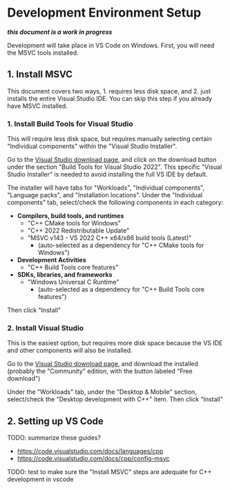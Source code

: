 Development Environment Setup
=============================

_**this document is a work in progress**_

Development will take place in VS Code on Windows. First, you will need the MSVC tools installed.

## 1. Install MSVC

This document covers two ways, 1. requires less disk space, and 2. just installs the entire Visual Studio IDE. You can skip this step if you already have MSVC installed.

### 1. Install Build Tools for Visual Studio
This will require less disk space, but requires manually selecting certain "Individual components" within the "Visual Studio Installer". 

Go to the [Visual Studio download page](https://visualstudio.microsoft.com/downloads/#build-tools-for-visual-studio-2022), and click on the download button under the section "Build Tools for Visual Studio 2022".
This specific "Visual Studio Installer" is needed to avoid installing the full VS IDE by default.

The installer will have tabs for "Workloads", "Individual components", "Language packs", and "Installation locations". Under the "Individual components" tab, select/check the following components in each category:

- **Compilers, build tools, and runtimes**
  - "C++ CMake tools for Windows"
  - "C++ 2022 Redistributable Update"
  - "MSVC v143 - VS 2022 C++ x64/x86 build tools (Latest)"
    - (auto-selected as a dependency for "C++ CMake tools for Windows")
- **Development Activities**
  - "C++ Build Tools core features"
- **SDKs, libraries, and frameworks**
  - "Windows Universal C Runtime"
    - (auto-selected as a dependency for "C++ Build Tools core features")

Then click "Install"

### 2. Install Visual Studio
This is the easiest option, but requires more disk space because the VS IDE and other components will also be installed.

Go to the [Visual Studio download page](https://visualstudio.microsoft.com/downloads/), and download the installed (probably the "Community" edition, with the button labeled "Free download")

Under the "Workloads" tab, under the "Desktop & Mobile" section, select/check the "Desktop development with C++" item. Then click "Install"

## 2. Setting up VS Code

TODO: summarize these guides?
- https://code.visualstudio.com/docs/languages/cpp
- https://code.visualstudio.com/docs/cpp/config-msvc

TODO: test to make sure the "Install MSVC" steps are adequate for C++ development in vscode
